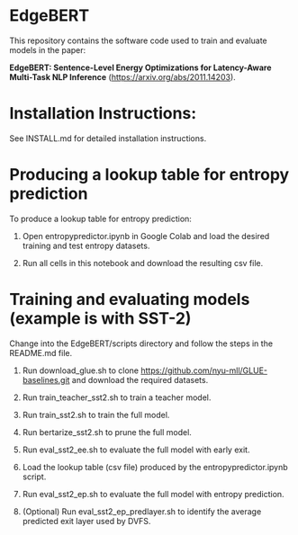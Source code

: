 # EdgeBERT

This repository contains the software code used to train and evaluate models in the paper:

**EdgeBERT: Sentence-Level Energy Optimizations for Latency-Aware Multi-Task NLP Inference** (https://arxiv.org/abs/2011.14203).

# Installation Instructions:
See INSTALL.md for detailed installation instructions.

# Producing a lookup table for entropy prediction
To produce a lookup table for entropy prediction:

1. Open entropypredictor.ipynb in Google Colab and load the desired training and test entropy datasets.

2. Run all cells in this notebook and download the resulting csv file.

# Training and evaluating models (example is with SST-2)

Change into the EdgeBERT/scripts directory and follow the steps in the README.md file.


1. Run download_glue.sh to clone https://github.com/nyu-mll/GLUE-baselines.git and download the required datasets.

2. Run train_teacher_sst2.sh to train a teacher model.

3. Run train_sst2.sh to train the full model.

4. Run bertarize_sst2.sh to prune the full model.

5. Run eval_sst2_ee.sh to evaluate the full model with early exit.

6. Load the lookup table (csv file) produced by the entropypredictor.ipynb script.

7. Run eval_sst2_ep.sh to evaluate the full model with entropy prediction.

8. (Optional) Run eval_sst2_ep_predlayer.sh to identify the average predicted exit layer used by DVFS.
